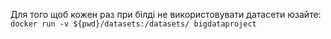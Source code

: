 Для того щоб кожен раз при білді не використовувати датасети юзайте:\
`docker run -v ${pwd}/datasets:/datasets/ bigdataproject`